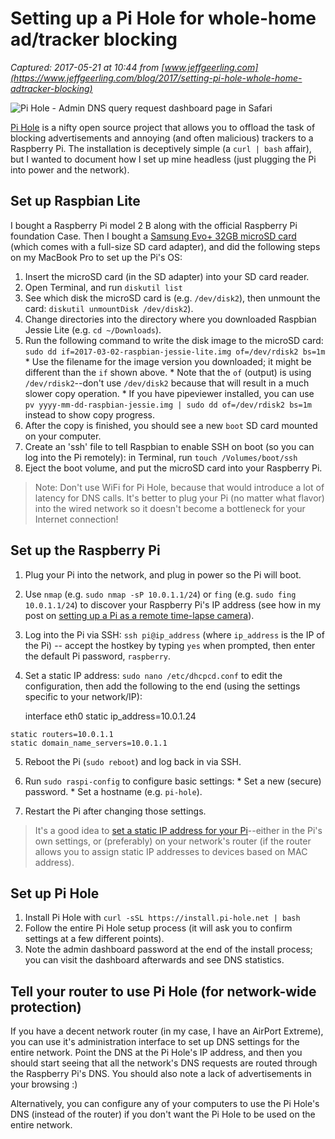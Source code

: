 # Setting up a Pi Hole for whole-home ad/tracker blocking

_Captured: 2017-05-21 at 10:44 from [www.jeffgeerling.com](https://www.jeffgeerling.com/blog/2017/setting-pi-hole-whole-home-adtracker-blocking)_

![Pi Hole - Admin DNS query request dashboard page in Safari](https://www.jeffgeerling.com/sites/jeffgeerling.com/files/images/pi-hole-safari-dashboard-admin.png)

[Pi Hole](https://pi-hole.net/) is a nifty open source project that allows you to offload the task of blocking advertisements and annoying (and often malicious) trackers to a Raspberry Pi. The installation is deceptively simple (a `curl | bash` affair), but I wanted to document how I set up mine headless (just plugging the Pi into power and the network).

## Set up Raspbian Lite

I bought a Raspberry Pi model 2 B along with the official Raspberry Pi foundation Case. Then I bought a [Samsung Evo+ 32GB microSD card](https://www.amazon.com/Samsung-Class-Micro-Adapter-MB-MC32DA/dp/B00WR4IJBE/ref=as_li_ss_tl?ie=UTF8&qid=1491239012&sr=8-1&keywords=samsung+evo++micro+sd&linkCode=ll1&tag=mmjjg-20&linkId=1610d88b7c0bdc18d2a6552cf6983ee7) (which comes with a full-size SD card adapter), and did the following steps on my MacBook Pro to set up the Pi's OS:

  1. Insert the microSD card (in the SD adapter) into your SD card reader.
  2. Open Terminal, and run `diskutil list`
  3. See which disk the microSD card is (e.g. `/dev/disk2`), then unmount the card: `diskutil unmountDisk /dev/disk2`).
  4. Change directories into the directory where you downloaded Raspbian Jessie Lite (e.g. `cd ~/Downloads`).
  5. Run the following command to write the disk image to the microSD card: `sudo dd if=2017-03-02-raspbian-jessie-lite.img of=/dev/rdisk2 bs=1m`
    * Use the filename for the image version you downloaded; it might be different than the `if` shown above.
    * Note that the `of` (output) is using `/dev/rdisk2`--don't use `/dev/disk2` because that will result in a much slower copy operation.
    * If you have pipeviewer installed, you can use `pv yyyy-mm-dd-raspbian-jessie.img | sudo dd of=/dev/rdisk2 bs=1m` instead to show copy progress.
  6. After the copy is finished, you should see a new `boot` SD card mounted on your computer.
  7. Create an 'ssh' file to tell Raspbian to enable SSH on boot (so you can log into the Pi remotely): in Terminal, run `touch /Volumes/boot/ssh`
  8. Eject the boot volume, and put the microSD card into your Raspberry Pi.

> Note: Don't use WiFi for Pi Hole, because that would introduce a lot of latency for DNS calls. It's better to plug your Pi (no matter what flavor) into the wired network so it doesn't become a bottleneck for your Internet connection!

## Set up the Raspberry Pi

  1. Plug your Pi into the network, and plug in power so the Pi will boot.
  2. Use `nmap` (e.g. `sudo nmap -sP 10.0.1.1/24`) or `fing` (e.g. `sudo fing 10.0.1.1/24`) to discover your Raspberry Pi's IP address (see how in my post on [setting up a Pi as a remote time-lapse camera](https://www.jeffgeerling.com/blog/2017/raspberry-pi-zero-w-headless-time-lapse-camera)).
  3. Log into the Pi via SSH: `ssh pi@ip_address` (where `ip_address` is the IP of the Pi) -- accept the hostkey by typing `yes` when prompted, then enter the default Pi password, `raspberry`.
  4. Set a static IP address: `sudo nano /etc/dhcpcd.conf` to edit the configuration, then add the following to the end (using the settings specific to your network/IP):
    
        interface eth0
    static ip_address=10.0.1.24
    
    static routers=10.0.1.1
    static domain_name_servers=10.0.1.1
    

  5. Reboot the Pi (`sudo reboot`) and log back in via SSH.

  6. Run `sudo raspi-config` to configure basic settings: 
    * Set a new (secure) password.
    * Set a hostname (e.g. `pi-hole`).
  7. Restart the Pi after changing those settings.

> It's a good idea to [set a static IP address for your Pi](https://www.modmypi.com/blog/how-to-give-your-raspberry-pi-a-static-ip-address-update)--either in the Pi's own settings, or (preferably) on your network's router (if the router allows you to assign static IP addresses to devices based on MAC address).

## Set up Pi Hole

  1. Install Pi Hole with `curl -sSL https://install.pi-hole.net | bash`
  2. Follow the entire Pi Hole setup process (it will ask you to confirm settings at a few different points).
  3. Note the admin dashboard password at the end of the install process; you can visit the dashboard afterwards and see DNS statistics.

## Tell your router to use Pi Hole (for network-wide protection)

If you have a decent network router (in my case, I have an AirPort Extreme), you can use it's administration interface to set up DNS settings for the entire network. Point the DNS at the Pi Hole's IP address, and then you should start seeing that all the network's DNS requests are routed through the Raspberry Pi's DNS. You should also note a lack of advertisements in your browsing :)

Alternatively, you can configure any of your computers to use the Pi Hole's DNS (instead of the router) if you don't want the Pi Hole to be used on the entire network.
